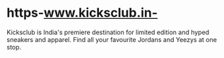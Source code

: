 # https-www.kicksclub.in-
Kicksclub is India's premiere destination for limited edition and hyped sneakers and apparel. Find all your favourite Jordans and Yeezys at one stop.
